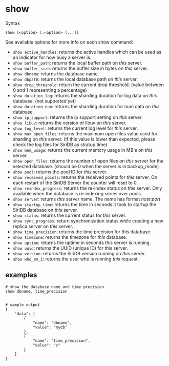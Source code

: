 show
====

Syntax

	show [<option> [,<option> [...]]

See available options for more info on each show command:

- `show active_handles`: returns the active handles which can be used as an indicator for how busy a server is.
- `show buffer_path`: returns the local buffer path on *this* server.
- `show buffer_size`: returns the buffer size in bytes on *this* server.
- `show dbname`: returns the database name.
- `show dbpath`: returns the local database path on *this* server.
- `show drop_threshold`: return the current drop threshold. (value between 0 and 1 representing a percentage)
- `show duration_log`: returns the sharding duration for log data on *this* database. (not supported yet)
- `show duration_num`: returns the sharding duration for num data on *this* database.
- `show ip_support`: returns the ip support setting on *this* server.
- `show libuv`: returns the version of libuv on *this* server.
- `show log_level`: returns the current log level for *this* server.
- `show max_open_files`: returns the maximum open files value used for sharding on *this* server. (If this value is lower than expected, please check the log files for SiriDB as stratup time)
- `show mem_usage`: returns the current memory usage in MB's on *this* server.
- `show open_files`: returns the number of open files on *this* server for the selected database. (should be 0 when the server is in backup_mode)
- `show pool`: returns the pool ID for *this* server.
- `show received_points`: returns the received points for *this* server. On each restart of the SiriDB Server the counter will reset to 0.
- `show reindex_progress`: returns the re-index status on *this* server. Only available when the database is re-indexing series over pools.
- `show server`: returns *this* server name. The name has format *host:port*
- `show startup_time`: returns the time in seconds it took to startup the SiriDB database on *this* server.
- `show status`: returns the current status for *this* server.
- `show sync_progress`: return synchronization status while creating a new replica server on *this* server.
- `show time_precision`: returns the time precision for *this* database.
- `show timezone`: returns the timezone for *this* database.
- `show uptime`: returns the uptime in seconds *this* server is running.
- `show uuid`: returns the UUID (unique ID) for *this* server.
- `show version`: returns the SiriDB version running on *this* server.
- `show who_am_i`: returns the user who is running *this* request.

examples
--------
	
	# show the database name and time precision
	show dbname, time_precision


	# sample output
	{
		"data": [
			{
				"name": "dbname",
				"value": "mydb"
			}, 
			{
				"name": "time_precision",
				"value": "s"
			}
		]
	}